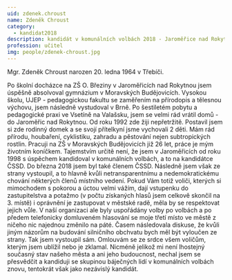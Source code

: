 ```yaml
---
uid: zdenek.chroust
name: Zdeněk Chroust
category:
  - kandidat2018
description: kandidát v komunálních volbách 2018 - Jaroměřice nad Rokytnou
profession: učitel
img: people/zdenek-chroust.jpg
---
```


Mgr. Zdeněk Chroust narozen 20. ledna 1964 v Třebíči.

Po školní docházce na ZŠ O. Březiny v Jaroměřicích nad Rokytnou jsem úspěšně absolvoval gymnázium v Moravských Budějovicích. Vysokou školu, UJEP - pedagogickou fakultu se zaměřením na přírodopis a tělesnou výchovu, jsem následně vystudoval v Brně. Po šestiletém pobytu a pedagogické praxi ve Vsetíně na Valašsku, jsem se velmi rád vrátil domů - do Jaroměřic nad Rokytnou. Od roku 1992 zde žiji nepřetržitě. Postavil jsem si zde rodinný domek a se svojí přítelkyní jsme vychovali 2 děti. Mám rád přírodu, houbaření, cyklistiku, zahradu a pěstování nejen subtropických rostlin. Pracuji na ZŠ v Moravských Budějovicích již 26 let, práce je mým životním koníčkem. Tajemstvím určitě není, že jsem v Jaroměřicích od roku 1998 s úspěchem kandidoval v komunálních volbách, a to na kandidátce ČSSD. Do března 2018 jsem byl také členem ČSSD. Následně jsem však ze strany vystoupil, a to hlavně kvůli netransparentnímu a nedemokratickému chování některých členů místního vedení. Pokud Vám totiž voliči, kterých si mimochodem s pokorou a úctou velmi vážím, dají vstupenku do zastupitelstva a potažmo (v počtu získaných hlasů jsem celkově skončil na 3. místě) i oprávnění je zastupovat v městské radě, měla by se respektovat jejich vůle. V naší organizaci ale byly uspořádány volby po volbách a po předem telefonicky domluveném hlasování se moje třetí místo ve městě z ničeho nic najednou změnilo na páté. Časem následovala diskuse, že kvůli jiným názorům na budování silničního obchvatu bych měl být vyloučen ze strany. Tak jsem vystoupil sám. Omlouvám se ze srdce všem voličům, kterým jsem ublížil nebo je zklamal.  Nicméně jelikož mi není lhostejný současný stav našeho města a ani jeho budoucnost, nechal jsem se přesvědčit a kandiduji se skupinou báječných lidí v komunálních volbách znovu, tentokrát však jako nezávislý kandidát.
